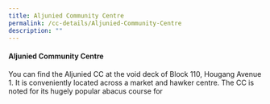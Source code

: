 ```yaml
---
title: Aljunied Community Centre
permalink: /cc-details/Aljunied-Community-Centre
description: ""
---
```

#### Aljunied Community Centre

You can find the Aljunied CC at the void deck of Block 110, Hougang Avenue 1. It is conveniently located across a market and hawker centre. The CC is noted for its hugely popular abacus course for

